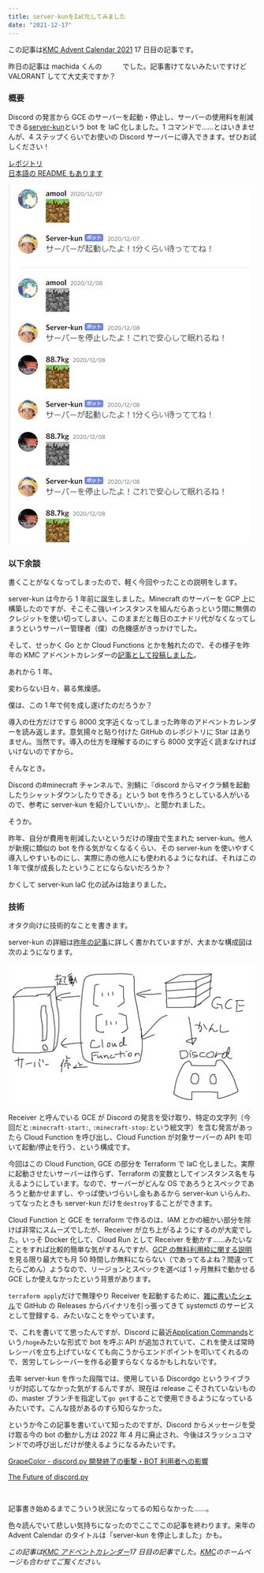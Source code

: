 ```yaml
---
title: server-kunをIaC化してみました
date: "2021-12-17"
---
```


この記事は[KMC Advent Calendar 2021](https://adventar.org/calendars/6895) 17 日目の記事です。

昨日の記事は machida くんの　　　でした。記事書けてないみたいですけど VALORANT してて大丈夫ですか？

### 概要

Discord の発言から GCE のサーバーを起動・停止し、サーバーの使用料を削減できる[server-kun](https://github.com/kypkyp/server-kun)という bot を IaC 化しました。1 コマンドで……とはいきませんが、4 ステップくらいでお使いの Discord サーバーに導入できます。ぜひお試しください！

[レポジトリ](https://github.com/kypkyp/server-kun)  
[日本語の README もあります](https://github.com/kypkyp/server-kun/blob/master/README.ja.md)

![Discord #minecraft](../../assets/server-kun/discord.png)

### 以下余談

書くことがなくなってしまったので、軽く今回やったことの説明をします。

server-kun は今から 1 年前に誕生しました。Minecraft のサーバーを GCP 上に構築したのですが、そこそこ強いインスタンスを組んだらあっという間に無償のクレジットを使い切ってしまい、このままだと毎日のエナドリ代がなくなってしまうというサーバー管理者（僕）の危機感がきっかけでした。

そして、せっかく Go とか Cloud Functions とかを触れたので、その様子を昨年の KMC アドベントカレンダーの[記事として投稿しました](../server-kun)。

あれから 1 年。

変わらない日々、募る焦燥感。

僕は、この 1 年で何を成し遂げたのだろうか？

導入の仕方だけですら 8000 文字近くなってしまった昨年のアドベントカレンダーを読み返します。意気揚々と貼り付けた GitHub のレポジトリに Star はありません。当然です。導入の仕方を理解するのにすら 8000 文字近く読まなければいけないのですから。

そんなとき。

Discord の#minecraft チャンネルで、別鯖に『discord からマイクラ鯖を起動したりシャットダウンしたりできる」という bot を作ろうとしている人がいるので、参考に server-kun を紹介していいか』、と聞かれました。

そうか。

昨年、自分が費用を削減したいというだけの理由で生まれた server-kun。他人が新規に類似の bot を作る気がなくなるくらい、その server-kun を使いやすく導入しやすいものにし、実際に赤の他人にも使われるようになれば、それはこの 1 年で僕が成長したということにならないだろうか？

かくして server-kun IaC 化の試みは始まりました。

### 技術

オタク向けに技術的なことを書きます。

server-kun の詳細は[昨年の記事](../server-kun)に詳しく書かれていますが、大まかな構成図は次のようになります。

![図](../../assets/server-kun2/zu.png)

Receiver と呼んでいる GCE が Discord の発言を受け取り、特定の文字列（今回だと`:minecraft-start:`, `:minecraft-stop:`という絵文字）を含む発言があったら Cloud Function を呼び出し、Cloud Function が対象サーバーの API を叩いて起動/停止を行う、という構成です。

今回はこの Cloud Function, GCE の部分を Terraform で IaC 化しました。実際に起動させたいサーバーは作らず、Terraform の変数としてインスタンス名を与えるようにしています。なので、サーバーがどんな OS であろうとスペックであろうと動かせますし、やっぱ使いづらいし金もあるから server-kun いらんわ、ってなったときも server-kun だけを`destroy`することができます。

Cloud Function と GCE を terraform で作るのは、IAM とかの細かい部分を除けば非常にスムーズでしたが、Receiver が立ち上がるようにするのが大変でした。いっそ Docker 化して、Cloud Run として Receiver を動かす……みたいなことをすれば比較的簡単な気がするんですが、[GCP の無料利用枠に関する説明](https://cloud.google.com/free/docs/gcp-free-tier/#cloud-run)を見る限り最大でも月 50 時間しか無料にならない（であってるよね？間違ってたらごめん）ようなので、リージョンとスペックを選べば 1 ヶ月無料で動かせる GCE しか使えなかったという背景があります。

`terraform apply`だけで無理やり Receiver を起動するために、[雑に書いたシェル](https://github.com/kypkyp/server-kun/blob/master/infra/scripts/setup_receiver.sh)で GitHub の Releases からバイナリを引っ張ってきて systemctl のサービスとして登録する、みたいなことをやっています。

で、これを書いてて思ったんですが、Discord に最近[Application Commands](https://discord.com/developers/docs/interactions/application-commands)という`/hoge`みたいな形式で bot を呼ぶ API が追加されていて、これを使えば常時レシーバを立ち上げていなくても向こうからエンドポイントを叩いてくれるので、苦労してレシーバーを作る必要すらなくなるかもしれないです。

去年 server-kun を作った段階では、使用している Discordgo というライブラリが対応してなかった気がするんですが、現在は release こそされていないものの、master ブランチを指定して`go get`することで使用できるようになっているみたいです。こんな技があるのすら知らなかった。

というか今この記事を書いていて知ったのですが、Discord からメッセージを受け取る今の bot の動かし方は 2022 年 4 月に廃止され、今後はスラッシュコマンドでの呼び出しだけが使えるようになるみたいです。

[GrapeColor - discord.py 開発終了の衝撃・BOT 利用者への影響](https://note.com/grapecolor/n/nb16071ae81bf)

[The Future of discord.py](https://gist.github.com/Rapptz/4a2f62751b9600a31a0d3c78100287f1)

<br>

記事書き始めるまでこういう状況になってるの知らなかった……。

色々読んでいて悲しい気持ちになったのでここでこの記事を終わります。来年の Advent Calendar のタイトルは「server-kun を停止しました」かも。

_この記事は[KMC アドベントカレンダー](https://adventar.org/calendars/6895)17 日目の記事でした。[KMC](https://www.kmc.gr.jp/)のホームページも合わせてご覧ください。_
